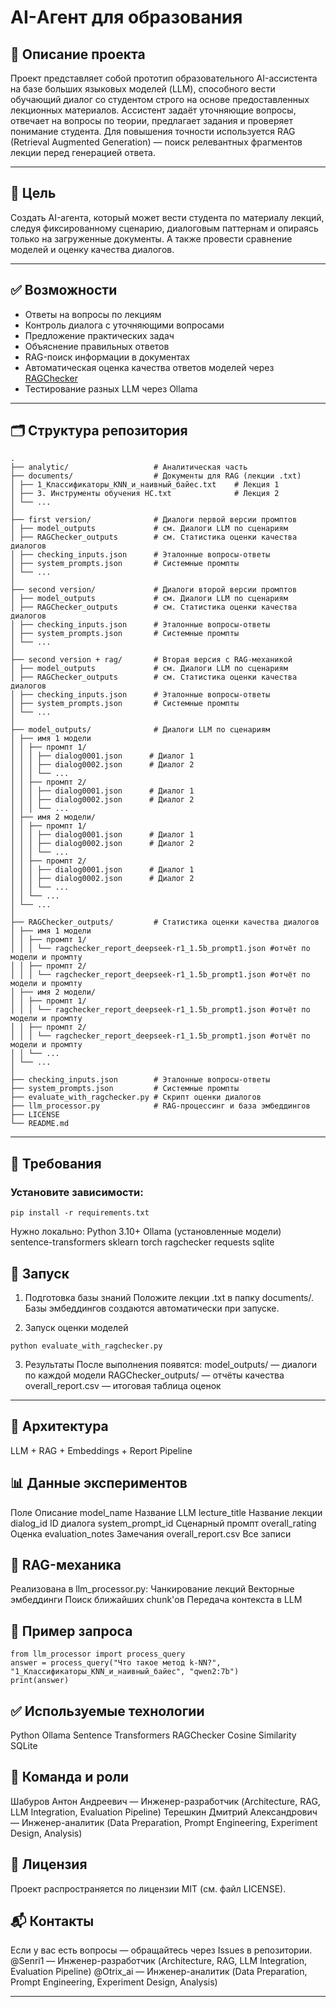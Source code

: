 # AI-Агент для образования

## 📌 Описание проекта
Проект представляет собой прототип образовательного AI-ассистента на базе больших языковых моделей (LLM), способного вести обучающий диалог со студентом строго на основе предоставленных лекционных материалов. Ассистент задаёт уточняющие вопросы, отвечает на вопросы по теории, предлагает задания и проверяет понимание студента. Для повышения точности используется RAG (Retrieval Augmented Generation) — поиск релевантных фрагментов лекции перед генерацией ответа.

---

## 🎯 Цель
Создать AI-агента, который может вести студента по материалу лекций, следуя фиксированному сценарию, диалоговым паттернам и опираясь только на загруженные документы. А также провести сравнение моделей и оценку качества диалогов.

---

## ✅ Возможности
- Ответы на вопросы по лекциям
- Контроль диалога с уточняющими вопросами
- Предложение практических задач
- Объяснение правильных ответов
- RAG-поиск информации в документах
- Автоматическая оценка качества ответов моделей через [RAGChecker](https://github.com/amazon-science/RAGChecker)
- Тестирование разных LLM через Ollama

---

## 🗂 Структура репозитория
```
.
├── analytic/                   # Аналитическая часть
├── documents/                  # Документы для RAG (лекции .txt)
│ ├── 1_Классификаторы_KNN_и_наивный_байес.txt    # Лекция 1
│ ├── 3. Инструменты обучения НС.txt              # Лекция 2
│ └── ...
│
├── first version/              # Диалоги первой версии промптов
│ ├── model_outputs             # см. Диалоги LLM по сценариям
│ ├── RAGChecker_outputs        # см. Статистика оценки качества диалогов
│ ├── checking_inputs.json      # Эталонные вопросы-ответы
│ ├── system_prompts.json       # Системные промпты
│ └── ...
│
├── second version/             # Диалоги второй версии промптов
│ ├── model_outputs             # см. Диалоги LLM по сценариям
│ ├── RAGChecker_outputs        # см. Статистика оценки качества диалогов
│ ├── checking_inputs.json      # Эталонные вопросы-ответы
│ ├── system_prompts.json       # Системные промпты
│ └── ...
│
├── second version + rag/       # Вторая версия с RAG-механикой
│ ├── model_outputs             # см. Диалоги LLM по сценариям
│ ├── RAGChecker_outputs        # см. Статистика оценки качества диалогов
│ ├── checking_inputs.json      # Эталонные вопросы-ответы
│ ├── system_prompts.json       # Системные промпты
│ └── ...
│
├── model_outputs/              # Диалоги LLM по сценариям
│ ├── имя 1 модели
│ │ ├── промпт 1/
│ │ │ ├── dialog0001.json      # Диалог 1
│ │ │ ├── dialog0002.json      # Диалог 2
│ │ │ └── ...
│ │ ├── промпт 2/
│ │ │ ├── dialog0001.json      # Диалог 1
│ │ │ ├── dialog0002.json      # Диалог 2
│ │ │ └── ...
│ ├── имя 2 модели/
│ │ ├── промпт 1/
│ │ │ ├── dialog0001.json      # Диалог 1
│ │ │ ├── dialog0002.json      # Диалог 2
│ │ │ └── ...
│ │ ├── промпт 2/
│ │ │ ├── dialog0001.json      # Диалог 1
│ │ │ ├── dialog0002.json      # Диалог 2
│ │ │ └── ...
│ │ └── ...
│ └── ...
│
├── RAGChecker_outputs/         # Статистика оценки качества диалогов
│ ├── имя 1 модели
│ │ ├── промпт 1/
│ │ │ └── ragchecker_report_deepseek-r1_1.5b_prompt1.json #отчёт по модели и промпту
│ │ ├── промпт 2/
│ │ │ └── ragchecker_report_deepseek-r1_1.5b_prompt1.json #отчёт по модели и промпту
│ ├── имя 2 модели/
│ │ ├── промпт 1/
│ │ │ └── ragchecker_report_deepseek-r1_1.5b_prompt1.json #отчёт по модели и промпту
│ │ ├── промпт 2/
│ │ │ └── ragchecker_report_deepseek-r1_1.5b_prompt1.json #отчёт по модели и промпту
│ │ └── ...
│ └── ...
│
├── checking_inputs.json        # Эталонные вопросы-ответы
├── system_prompts.json         # Системные промпты
├── evaluate_with_ragchecker.py # Скрипт оценки диалогов
├── llm_processor.py            # RAG-процессинг и база эмбеддингов
├── LICENSE
└── README.md
```
---

## 🔧 Требования

### Установите зависимости:
```
pip install -r requirements.txt
```

Нужно локально:
Python 3.10+
Ollama (установленные модели)
sentence-transformers
sklearn
torch
ragchecker
requests
sqlite

## 🚀 Запуск
1. Подготовка базы знаний
Положите лекции .txt в папку documents/. Базы эмбеддингов создаются автоматически при запуске.

3. Запуск оценки моделей
```
python evaluate_with_ragchecker.py
```
3. Результаты
После выполнения появятся:
model_outputs/ — диалоги по каждой модели
RAGChecker_outputs/ — отчёты качества
overall_report.csv — итоговая таблица оценок

---

## 🧠 Архитектура
LLM + RAG + Embeddings + Report Pipeline

## 📊 Данные экспериментов
Поле	              Описание
model_name	        Название LLM
lecture_title	      Название лекции
dialog_id	ID        диалога
system_prompt_id	  Сценарный промпт
overall_rating	    Оценка
evaluation_notes	  Замечания
overall_report.csv  Все записи

## 🧩 RAG-механика
Реализована в llm_processor.py:
Чанкирование лекций
Векторные эмбеддинги
Поиск ближайших chunk'ов
Передача контекста в LLM

## 📍 Пример запроса
```
from llm_processor import process_query
answer = process_query("Что такое метод k-NN?", "1_Классификаторы_KNN_и_наивный_байес", "qwen2:7b")
print(answer)
```
## ✅ Используемые технологии
Python
Ollama
Sentence Transformers
RAGChecker
Cosine Similarity
SQLite

## 🏁 Команда и роли
Шабуров Антон Андреевич — Инженер-разработчик (Architecture, RAG, LLM Integration, Evaluation Pipeline)
Терешкин Дмитрий Александрович — Инженер-аналитик (Data Preparation, Prompt Engineering, Experiment Design, Analysis)

## 📜 Лицензия
Проект распространяется по лицензии MIT (см. файл LICENSE).

## 📬 Контакты
Если у вас есть вопросы — обращайтесь через Issues в репозитории.
@Senri1 — Инженер-разработчик (Architecture, RAG, LLM Integration, Evaluation Pipeline)
@Otrix_ai — Инженер-аналитик (Data Preparation, Prompt Engineering, Experiment Design, Analysis)

---

